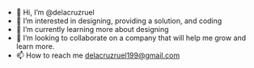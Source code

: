 - 👋 Hi, I’m @delacruzruel
- 👀 I’m interested in designing, providing a solution, and coding
- 🌱 I’m currently learning more about designing
- 💞️ I’m looking to collaborate on a company that will help me grow and learn more.
- 📫 How to reach me delacruzruel199@gmail.com

<!---
delacruzruel/delacruzruel is a ✨ special ✨ repository because its `README.md` (this file) appears on your GitHub profile.
You can click the Preview link to take a look at your changes.
--->
